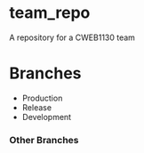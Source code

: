 # team_repo
A repository for a CWEB1130 team


# Branches

  * Production
  * Release
  * Development

### Other Branches
